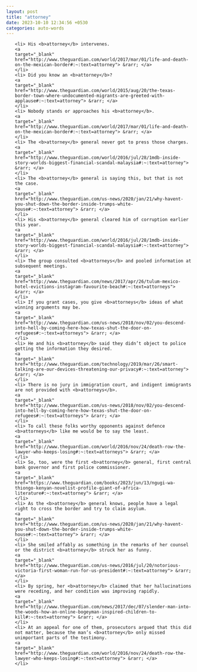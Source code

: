 ```yaml
---
layout: post
title: "attorney"
date: 2023-10-10 12:34:56 +0530
categories: auto-words
---
```

<ol>

    <li> His <b>attorney</b> intervenes.
    <a 
    target="_blank" 
    href="http://www.theguardian.com/world/2017/mar/01/life-and-death-on-the-mexican-border#:~:text=attorney"> &rarr; </a>
    </li>
    <li> Did you know an <b>attorney</b>?
    <a 
    target="_blank" 
    href="http://www.theguardian.com/world/2015/aug/20/the-texas-border-town-where-undocumented-migrants-are-greeted-with-applause#:~:text=attorney"> &rarr; </a>
    </li>
    <li> Nobody stands or approaches his <b>attorney</b>.
    <a 
    target="_blank" 
    href="http://www.theguardian.com/world/2017/mar/01/life-and-death-on-the-mexican-border#:~:text=attorney"> &rarr; </a>
    </li>
    <li> The <b>attorney</b> general never got to press those charges.
    <a 
    target="_blank" 
    href="http://www.theguardian.com/world/2016/jul/28/1mdb-inside-story-worlds-biggest-financial-scandal-malaysia#:~:text=attorney"> &rarr; </a>
    </li>
    <li> The <b>attorney</b> general is saying this, but that is not the case.
    <a 
    target="_blank" 
    href="http://www.theguardian.com/us-news/2020/jan/21/why-havent-you-shut-down-the-border-inside-trumps-white-house#:~:text=attorney"> &rarr; </a>
    </li>
    <li> His <b>attorney</b> general cleared him of corruption earlier this year.
    <a 
    target="_blank" 
    href="http://www.theguardian.com/world/2016/jul/28/1mdb-inside-story-worlds-biggest-financial-scandal-malaysia#:~:text=attorney"> &rarr; </a>
    </li>
    <li> The group consulted <b>attorneys</b> and pooled information at subsequent meetings.
    <a 
    target="_blank" 
    href="http://www.theguardian.com/news/2017/apr/26/tulum-mexico-hotel-evictions-instagram-favourite-beach#:~:text=attorneys"> &rarr; </a>
    </li>
    <li> If you grant cases, you give <b>attorneys</b> ideas of what winning arguments may be.
    <a 
    target="_blank" 
    href="http://www.theguardian.com/us-news/2018/nov/02/you-descend-into-hell-by-coming-here-how-texas-shut-the-door-on-refugees#:~:text=attorneys"> &rarr; </a>
    </li>
    <li> He and his <b>attorney</b> said they didn’t object to police getting the information they desired.
    <a 
    target="_blank" 
    href="http://www.theguardian.com/technology/2019/mar/26/smart-talking-are-our-devices-threatening-our-privacy#:~:text=attorney"> &rarr; </a>
    </li>
    <li> There is no jury in immigration court, and indigent immigrants are not provided with <b>attorneys</b>.
    <a 
    target="_blank" 
    href="http://www.theguardian.com/us-news/2018/nov/02/you-descend-into-hell-by-coming-here-how-texas-shut-the-door-on-refugees#:~:text=attorneys"> &rarr; </a>
    </li>
    <li> To call these folks worthy opponents against defence <b>attorneys</b> like me would be to say the least.
    <a 
    target="_blank" 
    href="http://www.theguardian.com/world/2016/nov/24/death-row-the-lawyer-who-keeps-losing#:~:text=attorneys"> &rarr; </a>
    </li>
    <li> So, too, were the first <b>attorney</b> general, first central bank governor and first police commissioner.
    <a 
    target="_blank" 
    href="https://www.theguardian.com/books/2023/jun/13/ngugi-wa-thiongo-kenyan-novelist-profile-giant-of-africa-literature#:~:text=attorney"> &rarr; </a>
    </li>
    <li> As the <b>attorney</b> general knows, people have a legal right to cross the border and try to claim asylum.
    <a 
    target="_blank" 
    href="http://www.theguardian.com/us-news/2020/jan/21/why-havent-you-shut-down-the-border-inside-trumps-white-house#:~:text=attorney"> &rarr; </a>
    </li>
    <li> She smiled affably as something in the remarks of her counsel or the district <b>attorney</b> struck her as funny.
    <a 
    target="_blank" 
    href="http://www.theguardian.com/us-news/2016/jul/20/notorious-victoria-first-woman-run-for-us-president#:~:text=attorney"> &rarr; </a>
    </li>
    <li> By spring, her <b>attorney</b> claimed that her hallucinations were receding, and her condition was improving rapidly.
    <a 
    target="_blank" 
    href="http://www.theguardian.com/news/2017/dec/07/slender-man-into-the-woods-how-an-online-bogeyman-inspired-children-to-kill#:~:text=attorney"> &rarr; </a>
    </li>
    <li> At an appeal for one of them, prosecutors argued that this did not matter, because the man’s <b>attorney</b> only missed unimportant parts of the testimony.
    <a 
    target="_blank" 
    href="http://www.theguardian.com/world/2016/nov/24/death-row-the-lawyer-who-keeps-losing#:~:text=attorney"> &rarr; </a>
    </li>